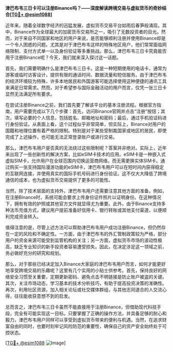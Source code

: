 **津巴布韦三日卡可以注册Binance吗？——深度解读跨境交易与虚拟货币的奇妙结合[[TG💪+ @esim1088](https://t.me/s/esim1088)]**

近年来，随着全球数字经济的迅猛发展，虚拟货币交易平台如雨后春笋般涌现。其中，Binance作为全球最大的加密货币交易所之一，吸引了无数投资者的目光。然而，对于来自不同国家和地区的用户来说，是否能够顺利注册并使用Binance却是一个令人困惑的问题。尤其是对于津巴布韦这样的特殊地区用户，他们常常面临网络限制、支付方式单一以及身份验证等多重挑战。那么，津巴布韦三日卡究竟能否用于注册Binance呢？今天，我们就来深入探讨这一话题。

首先，我们需要明确什么是津巴布韦三日卡。这是一种短期使用的电话卡，通常为游客或临时访客设计，提供有限的通话时间、数据流量和短信服务。由于津巴布韦的经济环境较为特殊，许多本地居民和外国游客可能选择使用这种便捷的通讯工具来满足日常需求。然而，对于希望参与国际金融活动的用户而言，仅凭一张三日卡显然无法满足所有要求。

在尝试注册Binance之前，我们首先要了解该平台的基本注册流程。根据官方指南，用户需要完成以下几个步骤：首先，访问Binance官网并点击“注册”按钮；其次，填写必要的个人信息，包括姓名、邮箱地址和密码；最后，通过手机验证码进行身份验证。从表面上看，这个过程似乎非常简单，但实际上，Binance对用户的国籍和地理位置有着严格的限制。特别是对于某些受制裁国家或地区的居民，即使完成了上述操作，也可能无法正常登录账户或进行交易。

那么，津巴布韦用户是否真的无法绕过这些限制呢？答案并非绝对。实际上，近年来出现了一些创新性的解决方案，比如eSIM卡技术的应用。eSIM卡是一种嵌入式虚拟SIM卡，允许用户在全球范围内切换运营商网络，而无需更换实体SIM卡。通过购买一张支持国际漫游功能的eSIM卡，津巴布韦用户可以在短时间内获得稳定的互联网连接，并使用真实的国际手机号码进行身份验证。这不仅大大降低了跨境通信的成本，也为虚拟货币交易提供了更多的可能性。

当然，除了技术层面的支持外，津巴布韦用户还需要注意其他方面的准备。例如，在注册Binance时，系统可能会要求上传身份证件照片以证明身份。在这种情况下，拥有有效的护照或其他官方文件就显得尤为重要。此外，由于Binance支持多种法币充值方式，建议用户提前准备好信用卡、银行转账或其他支付渠道，以便顺利完成资金转入。

值得注意的是，尽管上述方法可以帮助津巴布韦用户成功注册Binance，但仍然存在一定的风险和不确定性。一方面，由于津巴布韦的外汇管制政策较为严格，部分用户的资金来源可能受到监管机构的关注；另一方面，虚拟货币市场的波动性极高，缺乏专业知识的新手投资者容易遭受损失。因此，在决定涉足这一领域之前，务必做好充分的研究和规划。

那么，对于那些已经决定加入Binance大家庭的津巴布韦用户而言，如何才能更好地享受跨境交易的乐趣呢？这里有几个实用的小贴士供参考。首先，保持良好的网络安全习惯至关重要，定期更新密码、避免点击不明链接是防止账户被盗的关键。其次，关注市场动态，学习基本的技术分析技巧，有助于提高投资决策的准确性。再次，利用社区资源，加入相关论坛或社交媒体群组，与其他志同道合的人交流心得，往往能收获意想不到的启发。

总而言之，津巴布韦三日卡虽然不能直接用于注册Binance，但借助现代科技手段，完全有可能实现这一目标。只要掌握了正确的操作方法，并具备足够的耐心和毅力，津巴布韦用户同样可以享受到虚拟货币带来的便利与机遇。当然，在追求财富自由的同时，也要时刻牢记风险防范的重要性，确保自己的资产安全始终处于可控状态。

[[TG💪+ @esim1088](https://t.me/s/esim1088) ![Image](https://i.postimg.cc/4NQfJmqS/Snipaste-2025-05-13-00-14-12.png)]